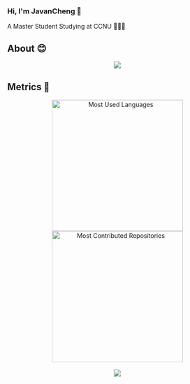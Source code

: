 ### Hi, I'm JavanCheng 👋
A Master Student Studying at CCNU 🤣🤣🤣
<!-- <div> <img src="https://visitor-badge.glitch.me/badge?page_id=JavanCheng" /> </div> -->

## About 😊
<div align="center"> <img src="https://github-readme-stats.vercel.app/api?username=JavanCheng&count_private=true"> </div>

## Metrics 👣
<div align="center">
  <img src="https://api.githubtrends.io/user/svg/JavanCheng/langs?time_range=one_year&theme=classic" alt="Most Used Languages" width="300"/>
  <img src="https://api.githubtrends.io/user/svg/JavanCheng/repos?time_range=one_year&theme=classic&group=other" alt="Most Contributed Repositories" width="300" />
</div>
<br>

<div align="center"><img src="https://github-profile-trophy.vercel.app/?username=JavanCheng&theme=nord&row=1&column=7&no-frame=true&no-bg=true" /></div>
